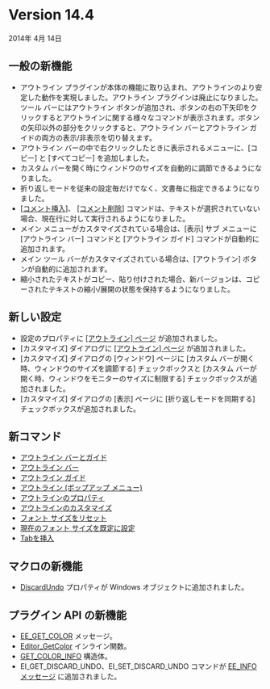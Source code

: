 # Version 14.4

2014年 4月 14日

## 一般の新機能

- アウトライン プラグインが本体の機能に取り込まれ、アウトラインのより安定した動作を実現しました。アウトライン プラグインは廃止になりました。ツール バーにはアウトライン ボタンが追加され、ボタンの右の下矢印をクリックするとアウトラインに関する様々なコマンドが表示されます。ボタンの矢印以外の部分をクリックすると、アウトライン バーとアウトライン ガイドの両方の表示/非表示を切り替えます。
- アウトライン バーの中で右クリックしたときに表示されるメニューに、\[コピー\] と \[すべてコピー\] を追加しました。
- カスタム バーを開く時にウィンドウのサイズを自動的に調節できるようになりました。
- 折り返しモードを従来の設定毎だけでなく、文書毎に指定できるようになりました。
- [\[コメント挿入\]](../cmd/edit/edit_comment)、 [\[コメント削除\]](../cmd/edit/edit_uncomment) コマンドは、テキストが選択されていない場合、現在行に対して実行されるようになりました。
- メイン メニューがカスタマイズされている場合は、\[表示\] サブ メニューに \[アウトライン バー\] コマンドと \[アウトライン ガイド\] コマンドが自動的に追加されます。
- メイン ツール バーがカスタマイズされている場合は、\[アウトライン\] ボタンが自動的に追加されます。
- 縮小されたテキストがコピー、貼り付けされた場合、新バージョンは、コピーされたテキストの縮小/展開の状態を保持するようになりました。

## 新しい設定

- 設定のプロパティに [\[アウトライン\] ページ](../dlg/properties/outline/index) が追加されました。
- \[カスタマイズ\] ダイアログに [\[アウトライン\] ページ](../dlg/customize/outline/index) が追加されました。
- \[カスタマイズ\] ダイアログの \[ウィンドウ\] ページに \[カスタム バーが開く時、ウィンドウのサイズを調節する\] チェックボックスと \[カスタム バーが開く時、ウィンドウをモニターのサイズに制限する\] チェックボックスが追加されました。
- \[カスタマイズ\] ダイアログの \[表示\] ページに \[折り返しモードを同期する\] チェックボックスが追加されました。

## 新コマンド

- [アウトライン バーとガイド](../cmd/view/outline_bar_guide)
- [アウトライン バー](../cmd/view/outline_bar)
- [アウトライン ガイド](../cmd/view/outline_guide)
- [アウトライン (ポップアップ メニュー)](../cmd/view/outline_popup)
- [アウトラインのプロパティ](../cmd/tools/property_outline)
- [アウトラインのカスタマイズ](../cmd/tools/customize_outline)
- [フォント サイズをリセット](../cmd/view/reset_font_size)
- [現在のフォント サイズを既定に設定](../cmd/view/set_default_font_size)
- [Tabを挿入](../cmd/edit/insert_tab)

## マクロの新機能

- [DiscardUndo](../macro/window/discard_undo) プロパティが Windows オブジェクトに追加されました。

## プラグイン API の新機能

- [EE\_GET\_COLOR](../plugin/message/ee_get_color) メッセージ。
- [Editor\_GetColor](../plugin/macro/editor_getcolor) インライン関数。
- [GET\_COLOR\_INFO](../plugin/structure/get_color_info) 構造体。
- EI\_GET\_DISCARD\_UNDO、EI\_SET\_DISCARD\_UNDO コマンドが [EE\_INFO メッセージ](../plugin/message/ee_info) に追加されました。
